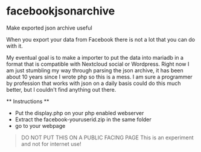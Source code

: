 # facebookjsonarchive
Make exported json archive useful

When you export your data from Facebook there is not a lot that you can do with it.

My eventual goal is to make a importer to put the data into mariadb in a format that is compatible with Nextcloud social or Wordpress. Right now I am just stumbling my way through parsing the json archive, it has been about 10 years since I wrote php so this is a mess. I am sure a programmer by profession that works with json on a daily basis could do this much better, but I couldn't find anything out there.

** Instructions **

* Put the display.php on your php enabled webserver
* Extract the facebook-youruserid.zip in the same folder
* go to your webpage

> DO NOT PUT THIS ON A PUBLIC FACING PAGE
> This is an experiment and not for internet use!
